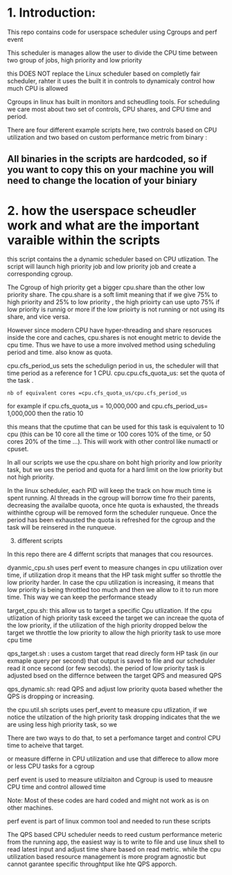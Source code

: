 # 1. Introduction:

This repo contains code for userspace scheduler using Cgroups and perf event

This scheduler is manages allow the user to divide the CPU time between two group of jobs, high priority and low priority

this DOES NOT replace the Linux scheduler based on completly fair scheduler, rahter it uses the built it in controls to dynamicaly control how much CPU is allowed

Cgroups in linux has built in monitors and scheudling tools. For scheduling we care most about two set of controls, CPU shares, and CPU time and period.

There are four different example scripts here, two controls based on CPU utilization and two based on custom performance metric from binary :

## All binaries in the scripts are hardcoded, so if you want to copy this on your machine you will need to change the location of your biniary

# 2. how the userspace scheudler work and what are the important varaible within the scripts

this script contains the a dynamic scheduler based on CPU utlization. The script will launch high priority job and low priority job and create  a corresponding cgroup.

The Cgroup of high priority get a bigger cpu.share than the other low priority share. The cpu.share is a soft limit meaning that if we give 75% to high priority and 25% to low priority , the high prioirty can use upto 75% if low priority is runnig or more if the low prioirty is not running or not using its share, and vice versa.

However since modern CPU have hyper-threading and share resoruces inside the core and caches, cpu.shares is not enought metric to devide the cpu time. Thus we have to use a more involved method using scheduling period and time. also know as quota.

cpu.cfs_period_us sets the schedulign period in us, the scheduler will that time period as a reference for 1 CPU.
cpu.cpu.cfs_quota_us: set the quota of the task .

	nb of equivalent cores =cpu.cfs_quota_us/cpu.cfs_period_us 

for example if   cpu.cfs_quota_us = 10,000,000  and    cpu.cfs_period_us= 1,000,000 then the ratio 10

this means that the cputime that can be used for this task is equivalent to 10 cpu  (this can be 10 core all the time or 100 cores 10% of the time, or 50 cores 20% of the time ...). This will work with other control like numactl or cpuset. 

In all our scripts we use the cpu.share on boht high priority and low priority task, but we ues the period and quota for a hard limit on the low priority but not high priority.

In the linux scheduler, each PID will keep the track on how much time is spent running. Al threads in the cgroup will borrow time fro their parents, decreasing the availalbe quoota, once hte quota is exhausted, the threads withinthe cgroup will be removed form the scheduler runqueue. Once the period has been exhausted the quota is refreshed for the cgroup and the task will be reinsered in the runqueue.
 
3. different scripts

In this repo there are 4 differnt scripts that manages that cou resources.

dyanmic_cpu.sh uses perf event to measure changes in cpu utilization over time, if utilization drop it means that the HP task might suffer so throttle the low priority harder. In case the cpu utilization is increasing, it means that low priority is being throttled too much and then we allow to it to run more time. This way we can keep the performance steady

target_cpu.sh: this allow us to target a specific Cpu utlization. If the cpu utlization of high priority task exceed the target we can increae the quota of the low priority, if the utilization of the high priority dropped below the target we throttle the low priority to allow the high priority task to use more cpu time

qps_target.sh : uses a custom target that read direcly form HP task (in our exmaple query per second) that output is saved to file and our scheduler read it once second (or few secods). the period of low priority task is adjusted bsed on the differnce between the target QPS and measured QPS

qps_dynamic.sh: read QPS and adjust low priority quota based whether the QPS is dropping or increasing.

the cpu.util.sh scripts uses perf_event to measure cpu utlization, if we notice the utilzation of the high priority task dropping indicates that the we are using less high priority task, so we 

There are two ways to do that, to set a perfomance target and control CPU time to acheive that target.

or measure differne in CPU utilization and use that differece to allow more or less CPU tasks for a cgroup

perf event is used to measure utilziaiton and Cgroup is used to meausre CPU time and control allowed time

Note:
Most of these codes are hard coded and might not work as is on other machines.

perf event is part of linux common tool and needed to run these scripts

The QPS based CPU scheduler needs to reed custum performance meteric from the running app, the easiest way is to write to file and use linux shell to read latest input and adjust time share based on read metric.  while the cpu utilization based resource management is more program agnostic but cannot garantee specific throughtput like hte QPS apporch.

